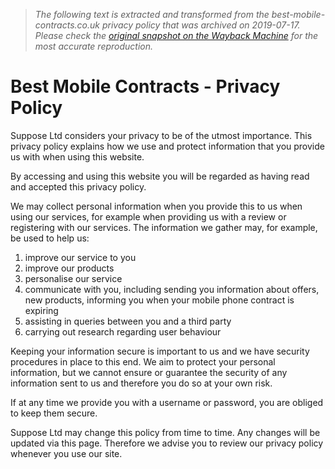 > *The following text is extracted and transformed from the best-mobile-contracts.co.uk privacy policy that was archived on 2019-07-17. Please check the [original snapshot on the Wayback Machine](https://web.archive.org/web/20190717125411id_/http%3A//www.best-mobile-contracts.co.uk/privacy-policy.html) for the most accurate reproduction.*

# Best Mobile Contracts - Privacy Policy

[](https://web.archive.org/) [](http://www.suppose.com/)

Suppose Ltd considers your privacy to be of the utmost importance. This privacy policy explains how we use and protect information that you provide us with when using this website.

By accessing and using this website you will be regarded as having read and accepted this privacy policy.

We may collect personal information when you provide this to us when using our services, for example when providing us with a review or registering with our services. The information we gather may, for example, be used to help us:

  1. improve our service to you
  2. improve our products
  3. personalise our service
  4. communicate with you, including sending you information about offers, new products, informing you when your mobile phone contract is expiring
  5. assisting in queries between you and a third party
  6. carrying out research regarding user behaviour



Keeping your information secure is important to us and we have security procedures in place to this end. We aim to protect your personal information, but we cannot ensure or guarantee the security of any information sent to us and therefore you do so at your own risk.

If at any time we provide you with a username or password, you are obliged to keep them secure.

Suppose Ltd may change this policy from time to time. Any changes will be updated via this page. Therefore we advise you to review our privacy policy whenever you use our site.
